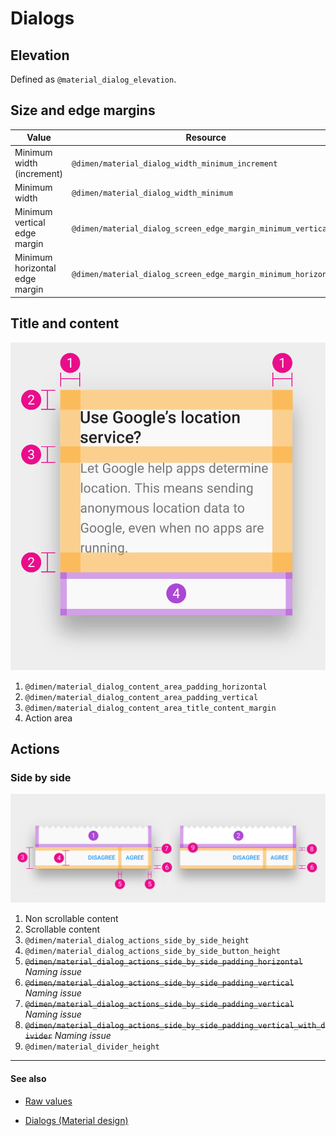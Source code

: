 # Dialogs

## Elevation

Defined as `@material_dialog_elevation`.


## Size and edge margins

| Value | Resource |
| ----- | -------- |
| Minimum width (increment)      | `@dimen/material_dialog_width_minimum_increment`               |
| Minimum width                  | `@dimen/material_dialog_width_minimum`                         |
| Minimum vertical edge margin   | `@dimen/material_dialog_screen_edge_margin_minimum_vertical`   |
| Minimum horizontal edge margin | `@dimen/material_dialog_screen_edge_margin_minimum_horizontal` |


## Title and content

<img class="figure" src="../../images/components_dialogs_content.png" alt="Dialog content"/>

1. `@dimen/material_dialog_content_area_padding_horizontal`
2. `@dimen/material_dialog_content_area_padding_vertical`
3. `@dimen/material_dialog_content_area_title_content_margin`
4. Action area

## Actions

### Side by side

<img class="figure-large" src="../../images/components_dialogs_actions_side.png" alt="Dialog actions side by side"/>

1. Non scrollable content
2. Scrollable content
3. `@dimen/material_dialog_actions_side_by_side_height`
4. `@dimen/material_dialog_actions_side_by_side_button_height`
5. <del>`@dimen/material_dialog_actions_side_by_side_padding_horizontal`</del> *Naming issue*
6. <del>`@dimen/material_dialog_actions_side_by_side_padding_vertical`</del> *Naming issue*
7. <del>`@dimen/material_dialog_actions_side_by_side_padding_vertical`</del> *Naming issue* 
8. <del>`@dimen/material_dialog_actions_side_by_side_padding_vertical_with_divider`</del> *Naming issue* 
9. `@dimen/material_divider_height`


---

#### See also

- [Raw values](https://github.com/AoDevBlue/MaterialValues/blob/master/material-values/src/main/res-component/values/dialog.xml)

- [Dialogs (Material design)](https://material.google.com/components/dialogs.html)

